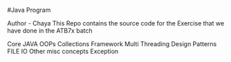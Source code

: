 #Java Program

Author - Chaya
This Repo contains the source code for the Exercise that we have done in the ATB7x batch

Core JAVA
OOPs
Collections Framework
Multi Threading
Design Patterns
FILE IO
Other misc concepts
Exception
